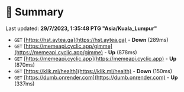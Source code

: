 # 📖 Summary
Last updated: **29/7/2023, 1:35:48 PTG "Asia/Kuala_Lumpur"**

- `GET` [https://hst.aytea.ga](https://hst.aytea.ga) - **Down** (289ms)
- `GET` [https://memeapi.cyclic.app/gimme](https://memeapi.cyclic.app/gimme) - **Up** (878ms)
- `GET` [https://memeapi.cyclic.app](https://memeapi.cyclic.app) - **Up** (870ms)
- `GET` [https://klik.ml/health](https://klik.ml/health) - **Down** (150ms)
- `GET` [https://dumb.onrender.com](https://dumb.onrender.com) - **Up** (337ms)
